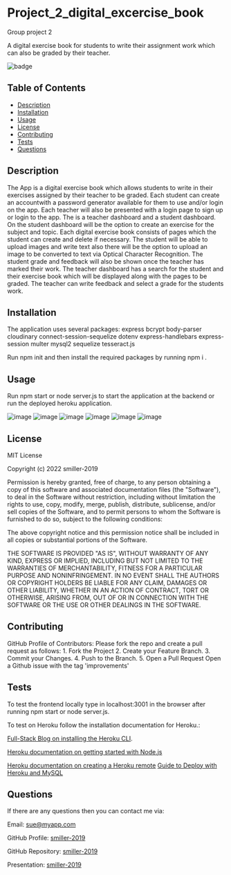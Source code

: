# Project_2_digital_excercise_book

Group project 2

A digital exercise book for students to write their assignment work which can also be graded by their teacher.

![badge](https://img.shields.io/badge/License-MIT-blue.svg)

## Table of Contents

- [Description](#description)
- [Installation](#installation)
- [Usage](#usage)
- [License](#license)
- [Contributing](#contributing)
- [Tests](#tests)
- [Questions](#questions)

## Description

The App is a digital exercise book which allows students to write in their exercises assigned by their teacher to be graded. Each student can create an accountwith a password generator available for them to use and/or login on the app. Each teacher will also be presented with a login page to sign up or login to the app. The is a teacher dashboard and a student dashboard. On the student dashboard will be the option to create an exercise for the subject and topic. Each digital exercise book consists of pages which the student can create and delete if necessary. The student will be able to upload images and write text also there will be the option to upload an image to be converted to text via Optical Character Recognition. The student grade and feedback will also be shown once the teacher has marked their work. The teacher dashboard has a search for the student and their exercise book which will be displayed along with the pages to be graded. The teacher can write feedback and select a grade for the students work.

## Installation

The application uses several packages:
express
bcrypt
body-parser
cloudinary
connect-session-sequelize
dotenv
express-handlebars
express-session
multer
mysql2
sequelize
tesseract.js

Run npm init and then install the required packages by running npm i <package name>.

## Usage

Run npm start or node server.js to start the application at the backend or run the deployed heroku application.

![image](https://user-images.githubusercontent.com/105307687/196041277-448bce28-5a2f-4f92-b9b2-0eca43527715.png)
![image](/public/image/Login_page.png)
![image](/public/image/signuppage.png)
![image](/public/image/student_dashboard.png)
![image](/public/image/teacherDashboard.png)
![image](/public/image/exercisepage.png)

## License

MIT License

Copyright (c) 2022 smiller-2019

Permission is hereby granted, free of charge, to any person obtaining a copy
of this software and associated documentation files (the "Software"), to deal in the Software without restriction, including without limitation the rights to use, copy, modify, merge, publish, distribute, sublicense, and/or sell copies of the Software, and to permit persons to whom the Software is
furnished to do so, subject to the following conditions:

The above copyright notice and this permission notice shall be included in all copies or substantial portions of the Software.

THE SOFTWARE IS PROVIDED "AS IS", WITHOUT WARRANTY OF ANY KIND, EXPRESS OR
IMPLIED, INCLUDING BUT NOT LIMITED TO THE WARRANTIES OF MERCHANTABILITY,
FITNESS FOR A PARTICULAR PURPOSE AND NONINFRINGEMENT. IN NO EVENT SHALL THE
AUTHORS OR COPYRIGHT HOLDERS BE LIABLE FOR ANY CLAIM, DAMAGES OR OTHER
LIABILITY, WHETHER IN AN ACTION OF CONTRACT, TORT OR OTHERWISE, ARISING FROM, OUT OF OR IN CONNECTION WITH THE SOFTWARE OR THE USE OR OTHER DEALINGS IN THE SOFTWARE.

## Contributing

GitHub Profile of Contributors: Please fork the repo and create a pull request as follows: 1. Fork the Project 2. Create your Feature Branch. 3. Commit your Changes. 4. Push to the Branch. 5. Open a Pull Request
Open a Github issue with the tag 'improvements'

## Tests

To test the frontend locally type in localhost:3001 in the browser after running npm start or node server.js.

To test on Heroku follow the installation documentation for Heroku.:

[Full-Stack Blog on installing the Heroku CLI](https://coding-boot-camp.github.io/full-stack/heroku/how-to-install-the-heroku-cli).

[Heroku documentation on getting started with Node.js](https://devcenter.heroku.com/articles/getting-started-with-nodejs?singlepage=true)

[Heroku documentation on creating a Heroku remote](https://devcenter.heroku.com/articles/git#creating-a-heroku-remote)
[Guide to Deploy with Heroku and MySQL](https://coding-boot-camp.github.io/full-stack/heroku/deploy-with-heroku-and-mysql)

## Questions

If there are any questions then you can contact me via:

Email: sue@myapp.com

GitHub Profile: [smiller-2019](https://github.com/smiller-2019/online_digital_exercise_books)

GitHub Repository: [smiller-2019](https://online-digital-exercise-books.herokuapp.com/)

Presentation: [smiller-2019](https://docs.google.com/presentation/d/1oH05sGEV8nit5LeJtvoHyVMVEVyV6Qv518P2rgfZsNg/edit#slide=id.g169de6ee2a5_0_367)
